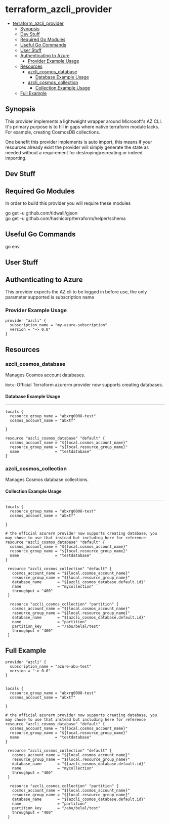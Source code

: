 # terraform_azcli_provider

- [terraform_azcli_provider](#terraformazcliprovider)
  - [Synopsis](#synopsis)
  - [Dev Stuff](#dev-stuff)
  - [Required Go Modules](#required-go-modules)
  - [Useful Go Commands](#useful-go-commands)
  - [User Stuff](#user-stuff)
  - [Authenticating to Azure](#authenticating-to-azure)
    - [Provider Example Usage](#provider-example-usage)
  - [Resources](#resources)
    - [azcli_cosmos_database](#azclicosmosdatabase)
      - [Database Example Usage](#database-example-usage)
    - [azcli_cosmos_collection](#azclicosmoscollection)
      - [Collection Example Usage](#collection-example-usage)
  - [Full Example](#full-example)

## Synopsis

This provider implements a lightweight wrapper around Microsoft's AZ CLI. It's primary purpose is to fill in  gaps where native terraform module lacks. For example, creating CosmosDB collections.

One benefit this provider implements is auto import, this means if your resources already exist the provider will simply generate the state as needed without a requirement for destroying\recreating or indeed importing.

## Dev Stuff

## Required Go Modules

In order to build this provider you will require these modules

go get -u github.com/tidwall/gjson</br>
go get -u github.com/hashicorp/terraform/helper/schema

## Useful Go Commands

go env

## User Stuff

## Authenticating  to Azure

This provider expects the AZ cli to be logged in before use, the only parameter supported is subscription name

### Provider Example Usage

```hcl
provider "azcli" {
  subscription_name = "my-azure-subscription"
  version = "~> 0.0"
}
```

## Resources

### azcli_cosmos_database

Manages Cosmos account databases.

`Note`: Official Terraform azurerm provider now supports creating databases.

#### Database Example Usage

-----

```hcl
locals {
  resource_group_name = "abxrg0008-test"
  cosmos_account_name = "abxtf"

}

resource "azcli_cosmos_database" "default" {
  cosmos_account_name = "${local.cosmos_account_name}"
  resource_group_name = "${local.resource_group_name}"
  name                = "testdatabase"
}
```

### azcli_cosmos_collection

Manages Cosmos database collections.

#### Collection Example Usage

-----

```hcl
locals {
  resource_group_name = "abxrg0008-test"
  cosmos_account_name = "abxtf"

}

# the official azurerm provider now supports creating database, you may chose to use that instead but including here for reference
resource "azcli_cosmos_database" "default" {
  cosmos_account_name = "${local.cosmos_account_name}"
  resource_group_name = "${local.resource_group_name}"
  name                = "testdatabase"
}

 resource "azcli_cosmos_collection" "default" {
   cosmos_account_name = "${local.cosmos_account_name}"
   resource_group_name = "${local.resource_group_name}"
   database_name       = "${azcli_cosmos_database.default.id}"
   name                = "mycollection"
   throughput = "400"
 }

  resource "azcli_cosmos_collection" "partition" {
   cosmos_account_name = "${local.cosmos_account_name}"
   resource_group_name = "${local.resource_group_name}"
   database_name       = "${azcli_cosmos_database.default.id}"
   name                = "partition"
   partition_key       = "/abu/belal/test"
   throughput = "400"
 }
```

## Full Example

```hcl
provider "azcli" {
  subscription_name = "azure-abu-test"
  version = "~> 0.0"
}


locals {
  resource_group_name = "abxrg0008-test"
  cosmos_account_name = "abxtf"

}

# the official azurerm provider now supports creating database, you may chose to use that instead but including here for reference
resource "azcli_cosmos_database" "default" {
  cosmos_account_name = "${local.cosmos_account_name}"
  resource_group_name = "${local.resource_group_name}"
  name                = "testdatabase"
}

 resource "azcli_cosmos_collection" "default" {
   cosmos_account_name = "${local.cosmos_account_name}"
   resource_group_name = "${local.resource_group_name}"
   database_name       = "${azcli_cosmos_database.default.id}"
   name                = "mycollection"
   throughput = "400"
 }

  resource "azcli_cosmos_collection" "partition" {
   cosmos_account_name = "${local.cosmos_account_name}"
   resource_group_name = "${local.resource_group_name}"
   database_name       = "${azcli_cosmos_database.default.id}"
   name                = "partition"
   partition_key       = "/abu/belal/test"
   throughput = "400"
 }
```